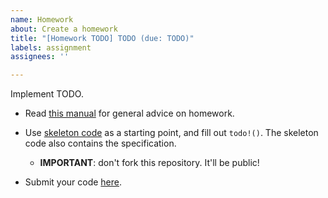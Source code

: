 ```yaml
---
name: Homework
about: Create a homework
title: "[Homework TODO] TODO (due: TODO)"
labels: assignment
assignees: ''

---
```


Implement TODO.

- Read [this manual](https://github.com/kaist-cp/cs492-concur/blob/master/homework/README.md) for general advice on homework.

- Use [skeleton code](https://github.com/kaist-cp/cs492-concur/tree/master/homework/src/hello_server) as a starting point, and fill out `todo!()`.  The skeleton code also contains the specification.
    + **IMPORTANT**: don't fork this repository.  It'll be public!

- Submit your code [here](https://gg.kaist.ac.kr/assignment/TODO/).
